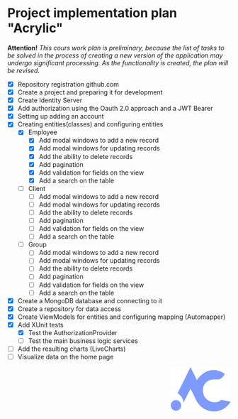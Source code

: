 # Project implementation plan "Acrylic" 

<strong>Attention!</strong> *This cours work plan is preliminary, because the list of tasks to be solved in the process of creating a new version of the application may undergo significant processing. As the functionality is created, the plan will be revised.*

* [x] Repository registration github.com
* [x] Create a project and preparing it for development
* [x] Create Identity Server
* [x] Add authorization using the Oauth 2.0 approach and a JWT Bearer
* [x] Setting up adding an account
* [x]  Creating entities(classes) and configuring entities
    * [x] Employee
        * [x] Add modal windows to add a new record
        * [x] Add modal windows for updating records
        * [x] Add the ability to delete records
        * [x] Add pagination
        * [x] Add validation for fields on the view
        * [x] Add a search on the table
    * [ ] Сlient
        * [ ] Add modal windows to add a new record
        * [ ] Add modal windows for updating records
        * [ ] Add the ability to delete records
        * [ ] Add pagination
        * [ ] Add validation for fields on the view
        * [ ] Add a search on the table
    * [ ] Group 
        * [ ] Add modal windows to add a new record
        * [ ] Add modal windows for updating records
        * [ ] Add the ability to delete records
        * [ ] Add pagination
        * [ ] Add validation for fields on the view
        * [ ] Add a search on the table
* [x] Create a MongoDB database and connecting to it
* [x] Create a repository for data access
* [x] Create ViewModels for entities and configuring mapping (Automapper)
* [x] Add XUnit tests
    * [x] Test the AuthorizationProvider
    * [ ] Test the main business logic services
* [ ] Add the resulting charts (LiveCharts)
* [ ] Visualize data on the home page

<img align="right" src="AcrylicWindow.Client.View/Images/Logo.png" width="135" height="100">